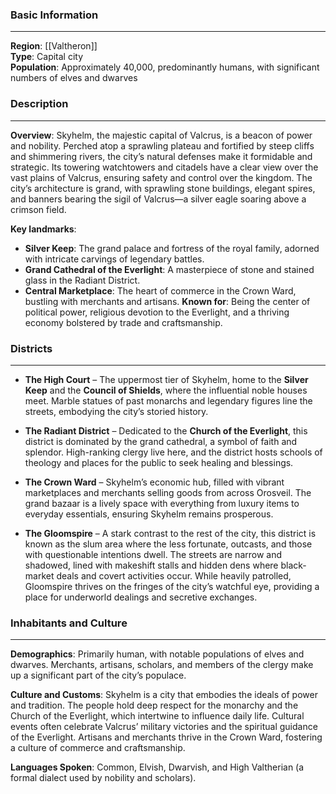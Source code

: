 ### Basic Information
---
**Region**: [[Valtheron]]  
**Type**: Capital city  
**Population**: Approximately 40,000, predominantly humans, with significant numbers of elves and dwarves

### Description
---
**Overview**:
Skyhelm, the majestic capital of Valcrus, is a beacon of power and nobility. Perched atop a sprawling plateau and fortified by steep cliffs and shimmering rivers, the city’s natural defenses make it formidable and strategic. Its towering watchtowers and citadels have a clear view over the vast plains of Valcrus, ensuring safety and control over the kingdom. The city’s architecture is grand, with sprawling stone buildings, elegant spires, and banners bearing the sigil of Valcrus—a silver eagle soaring above a crimson field.

**Key landmarks**:
- **Silver Keep**: The grand palace and fortress of the royal family, adorned with intricate carvings of legendary battles.
- **Grand Cathedral of the Everlight**: A masterpiece of stone and stained glass in the Radiant District.
- **Central Marketplace**: The heart of commerce in the Crown Ward, bustling with merchants and artisans.
**Known for**: Being the center of political power, religious devotion to the Everlight, and a thriving economy bolstered by trade and craftsmanship.

### Districts
---
- **The High Court** – The uppermost tier of Skyhelm, home to the **Silver Keep** and the **Council of Shields**, where the influential noble houses meet. Marble statues of past monarchs and legendary figures line the streets, embodying the city’s storied history.
    
- **The Radiant District** – Dedicated to the **Church of the Everlight**, this district is dominated by the grand cathedral, a symbol of faith and splendor. High-ranking clergy live here, and the district hosts schools of theology and places for the public to seek healing and blessings.
    
- **The Crown Ward** – Skyhelm’s economic hub, filled with vibrant marketplaces and merchants selling goods from across Orosveil. The grand bazaar is a lively space with everything from luxury items to everyday essentials, ensuring Skyhelm remains prosperous.

- **The Gloomspire** – A stark contrast to the rest of the city, this district is known as the slum area where the less fortunate, outcasts, and those with questionable intentions dwell. The streets are narrow and shadowed, lined with makeshift stalls and hidden dens where black-market deals and covert activities occur. While heavily patrolled, Gloomspire thrives on the fringes of the city’s watchful eye, providing a place for underworld dealings and secretive exchanges.
### Inhabitants and Culture
---
**Demographics**: Primarily human, with notable populations of elves and dwarves. Merchants, artisans, scholars, and members of the clergy make up a significant part of the city’s populace.

**Culture and Customs**: Skyhelm is a city that embodies the ideals of power and tradition. The people hold deep respect for the monarchy and the Church of the Everlight, which intertwine to influence daily life. Cultural events often celebrate Valcrus’ military victories and the spiritual guidance of the Everlight. Artisans and merchants thrive in the Crown Ward, fostering a culture of commerce and craftsmanship.

**Languages Spoken**: Common, Elvish, Dwarvish, and High Valtherian (a formal dialect used by nobility and scholars).